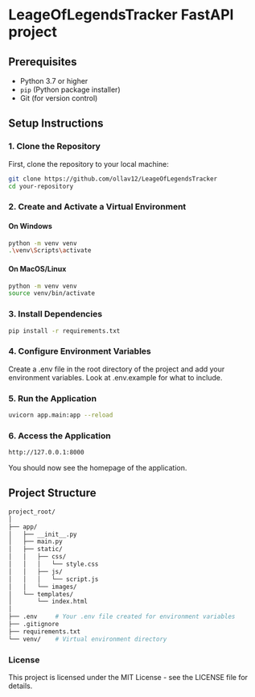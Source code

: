 # LeageOfLegendsTracker FastAPI project

## Prerequisites
- Python 3.7 or higher
- `pip` (Python package installer)
- Git (for version control)

## Setup Instructions

### 1. Clone the Repository

First, clone the repository to your local machine:

```bash
git clone https://github.com/ollav12/LeageOfLegendsTracker
cd your-repository
```

### 2. Create and Activate a Virtual Environment

#### On Windows
```bash
python -m venv venv
.\venv\Scripts\activate
```
#### On MacOS/Linux
```bash
python -m venv venv
source venv/bin/activate
```
### 3. Install Dependencies
```bash
pip install -r requirements.txt
```

### 4. Configure Environment Variables
Create a .env file in the root directory of the project and add your environment variables.
Look at .env.example for what to include.

### 5. Run the Application
```bash
uvicorn app.main:app --reload
```

### 6. Access the Application
```bash
http://127.0.0.1:8000
```
You should now see the homepage of the application.

## Project Structure

```bash 
project_root/
│
├── app/
│   ├── __init__.py
│   ├── main.py
│   ├── static/
│   │   ├── css/
│   │   │   └── style.css
│   │   ├── js/
│   │   │   └── script.js
│   │   └── images/
│   └── templates/
│       └── index.html
│
├── .env     # Your .env file created for environment variables
├── .gitignore
├── requirements.txt
└── venv/    # Virtual environment directory
```

### License
This project is licensed under the MIT License - see the LICENSE file for details.